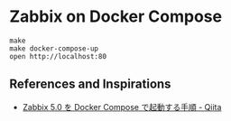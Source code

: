 # Zabbix on Docker Compose

```shell
make
make docker-compose-up
open http://localhost:80
```

## References and Inspirations

- [Zabbix 5\.0 を Docker Compose で起動する手順 \- Qiita](https://qiita.com/zembutsu/items/d98099bf68399c56c236)
